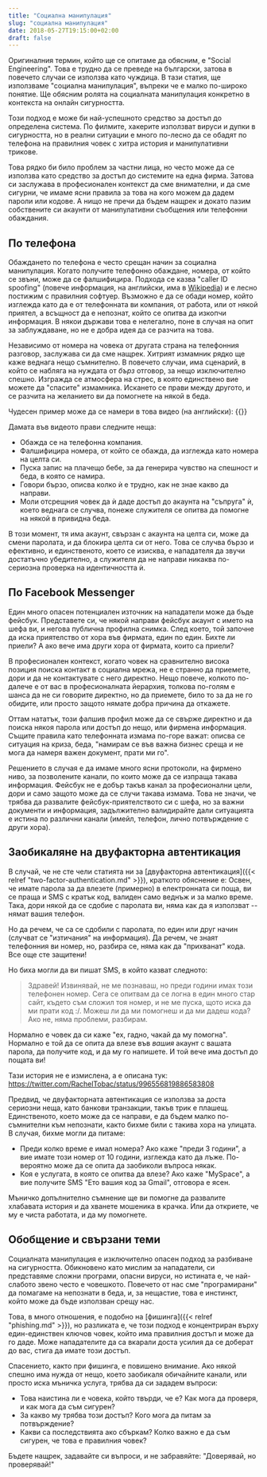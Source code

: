 ```yaml
---
title: "Социална манипулация"
slug: "социална манипулация"
date: 2018-05-27T19:15:00+02:00
draft: false
---
```


Оригиналния термин, който ще се опитаме да обясним, е "Social Engineering". Това е трудно да се преведе на български, затова в повечето случаи се използва като чуждица. В тази статия, ще използваме "социална манипулация", въпреки че е малко по-широко понятие. Ще обясним ролята на социалната манипулация конкретно в контекста на онлайн сигурността.

Този подход е може би най-успешното средство за достъп до определена система. По филмите, хакерите използват вируси и дупки в сигурността, но в реални ситуации е много по-лесно да се обадят по телефона на правилния човек с хитра история и манипулативни трикове.

Това рядко би било проблем за частни лица, но често може да се използва като средство за достъп до системите на една фирма. Затова си заслужава в професионален контекст да сме внимателни, и да сме сигурни, че имаме ясни правила за това на кого можем да дадем пароли или кодове. А нищо не пречи да бъдем нащрек и докато пазим собствените си акаунти от манипулативни съобщения или телефонни обаждания.

## По телефона

Обаждането по телефона е често срещан начин за социална манипулация. Когато получите телефонно обаждане, номера, от който се звъни, може да се фалшифицира. Подхода се казва "caller ID spoofing" (повече информация, на английски, има в [Wikipedia](https://en.wikipedia.org/wiki/Caller_ID_spoofing)) и е лесно постижим с правилния софтуер. Възможно е да се обади номер, който изглежда като да е от телефонната ви компания, от работа, или от някой приятел, а всъщност да е непознат, който се опитва да изкопчи информация. В някои държави това е нелегално, поне в случая на опит за заблуждаване, но не е добра идея да се разчита на това.

Независимо от номера на човека от другата страна на телефонния разговор, заслужава си да сме нащрек. Хитрият измамник рядко ще каже веднага нещо съмнително. В повечето случаи, има сценарий, в който се набляга на нуждата от *бърз* отговор, за нещо изключително спешно. Изгражда се атмосфера на стрес, в която единствено вие можете да "спасите" измамника. Искането се прави между другото, и се разчита на желанието ви да помогнете на някой в беда.

Чудесен пример може да се намери в това видео (на английски): {{<youtube lc7scxvKQOo>}}

Дамата във видеото прави следните неща:

- Обажда се на телефонна компания.
- Фалшифицира номера, от който се обажда, да изглежда като номера на целта си.
- Пуска запис на плачещо бебе, за да генерира чувство на спешност и беда, в която се намира.
- Говори бързо, описва колко ѝ е трудно, как не знае какво да направи.
- Моли отсрещния човек да ѝ даде достъп до акаунта на "съпруга" ѝ, което веднага се случва, понеже служителя се опитва да помогне на някой в привидна беда.

В този момент, тя има акаунт, свързан с акаунта на целта си, може да смени паролата, и да блокира целта си от него. Това се случва бързо и ефективно, и единственото, което се изисква, е нападателя да звучи достатъчно убедително, а служителя да не направи никаква по-сериозна проверка на идентичността ѝ.

## По Facebook Messenger

Един много опасен потенциален източник на нападатели може да бъде фейсбук. Представете си, че някой направи фейсбук акаунт с името на шефа ви, и негова публична профилна снимка. След което, той започне да иска приятелство от хора във фирмата, един по един. Бихте ли приели? А ако вече има други хора от фирмата, които са приели?

В професионален контекст, когато човек на сравнително висока позиция поиска контакт в социална мрежа, не е странно да приемете, дори и да не контактувате с него директно. Нещо повече, колкото по-далече е от вас в професионалната йерархия, толкова по-голям е шанса да не си говорите директно, но да приемете, било то за да не го обидите, или просто защото нямате добра причина да откажете.

Оттам нататък, този фалшив профил може да се свърже директно и да поиска някоя парола или достъп до нещо, или фирмена информация. Същите правила като телефонната измама по-горе важат: описва се ситуация на криза, беда, "намирам се във важна бизнес среща и не мога да намеря важен документ, прати ми го".

Решението в случая е да имаме много ясни протоколи, на фирмено ниво, за позволените канали, по които може да се изпраща такава информация. Фейсбук не е добър такъв канал за професионални цели, дори и само защото може да се случи такава измама. Това не значи, че трябва да развалите фейсбук-приятелството си с шефа, но за важни документи и информация, задължително валидирайте дали ситуацията е истина по различни канали (имейл, телефон, лично потвърждение с други хора).

## Заобикаляне на двуфакторна автентикация

В случай, че не сте чели статията ни за  [двуфакторна автентикация]({{< relref "two-factor-authentication.md" >}}), краткото обяснение е: Освен, че имате парола за да влезете (примерно) в електронната си поща, ви се праща и SMS с кратък код, валиден само веднъж и за малко време. Така, дори някой да се сдобие с паролата ви, няма как да я използват -- нямат вашия телефон.

Но да речем, че са се сдобили с паролата, по един или друг начин (случват се "изтичания" на информация). Да речем, че знаят телефонния ви номер, но, разбира се, няма как да "прихванат" кода. Все още сте защитени!

Но биха могли да ви пишат SMS, в който казват следното:

> Здравей! Извинявай, не ме познаваш, но преди години имах този телефонен номер. Сега се опитвам да се логна в един много стар сайт, където съм сложил тоя номер, и не ме пуска, щото иска да ми прати код :/. Можеш ли да ми помогнеш и да ми дадеш кода? Ако не, няма проблеми, разбирам.

Нормално е човек да си каже "ех, гадно, чакай да му помогна". Нормално е той да се опита да влезе във *вашия* акаунт с вашата парола, да получите код, и да му го напишете. И той вече има достъп до пощата ви!

Тази история не е измислена, а е описана тук: https://twitter.com/RachelTobac/status/996556819886583808

Предвид, че двуфакторната автентикация се използва за доста сериозни неща, като банкови транзакции, такъв трик е плашещ. Единственото, което може да се направи, е да бъдем малко по-съмнителни към непознати, както бихме били с такива хора на улицата. В случая, бихме могли да питаме:

- Преди колко време е имал номера? Ако каже "преди 3 години", а вие имате този номер от 10 години, изглежда като да лъже. По-вероятно може да се опита да заобиколи въпроса някак.
- Коя е услугата, в която се опитва да влезе? Ако каже "MySpace", а вие получите SMS "Ето вашия код за Gmail", отговора е ясен.

Мъничко допълнително съмнение ще ви помогне да развалите хлабавата история и да хванете мошеника в крачка. Или да откриете, че му е чиста работата, и да му помогнете.

## Обобщение и свързани теми

Социалната манипулация е изключително опасен подход за разбиване на сигурността. Обикновено като мислим за нападатели, си представяме сложни програми, опасни вируси, но истината е, че най-слабото звено често е човешкото. Повечето от нас сме "програмирани" да помагаме на непознати в беда, и, за нещастие, това е инстинкт, който може да бъде използван срещу нас.

Това, в много отношения, е подобно на [фишинга]({{< relref "phishing.md" >}}), но разликата е, че този подход е концентриран върху един-единствен ключов човек, който има правилния достъп и може да го даде. Може нападателите да са вкарали доста усилия да се доберат до вас, стига да имате този достъп.

Спасението, както при фишинга, е повишено внимание. Ако някой спешно има нужда от нещо, което заобикаля обичайните канали, или просто иска мъничка услуга, трябва да си зададем въпроси:

- Това наистина ли е човека, който твърди, че е? Как мога да проверя, и как мога да съм сигурен?
- За какво му трябва този достъп? Кого мога да питам за потвърждение?
- Какви са последствията ако сбъркам? Колко важно е да съм сигурен, че това е правилния човек?

Бъдете нащрек, задавайте си въпроси, и не забравяйте: "Доверявай, но проверявай!"
